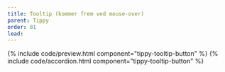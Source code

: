 ```yaml
---
title: Tooltip (kommer frem ved mouse-over)
parent: Tippy
order: 01
lead: 
---
```

{% include code/preview.html component="tippy-tooltip-button" %}
{% include code/accordion.html component="tippy-tooltip-button" %}
